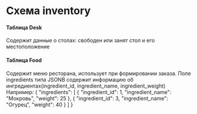 # Схема inventory
#### Таблица Desk
Содержит данные о столах: свободен или занят стол и его местоположение
#### Таблица Food
Содержит меню ресторана, использует при формировании заказа.
Поле ingredients типа JSONB содержит информацию об ингредиентах(ingredient_id, ingredient_name, ingredient_weight)
Например:
{
    "ingredients": [
        {
            "ingredient_id": 1,
            "ingredient_name": "Мокровь",
            "weight": 25
        },
        {
            "ingredient_id": 3,
            "ingredient_name": "Огурец",
            "weight": 40
        }
    ]
}